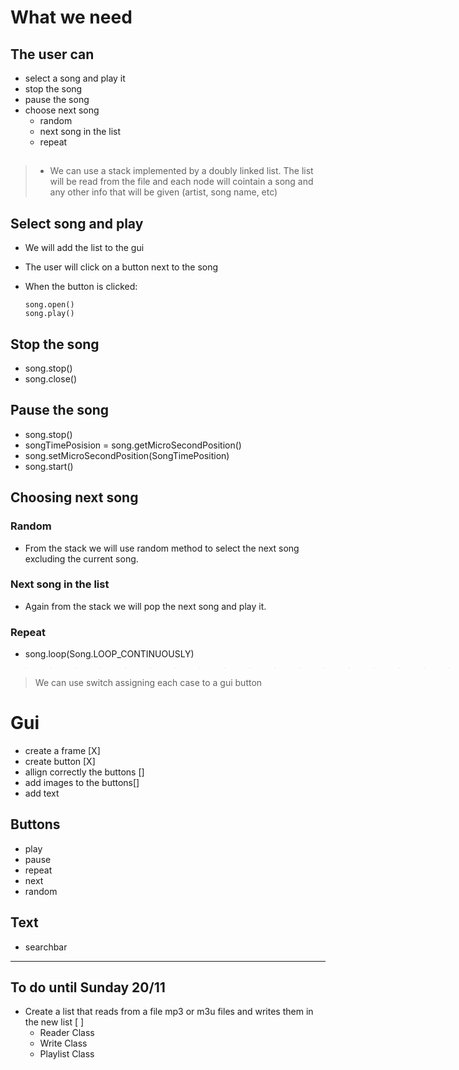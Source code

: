 # What we need 


## The user can

-   select a song and play it
-   stop the song
-   pause the song 
-   choose next song 
    -   random 
    -   next song in the list
    -   repeat
    

## 
>-   We can use a stack implemented by a doubly linked list.
The list will be read from the file and each node will cointain a song and any other info that will be given (artist, song name, etc)
>
## Select song and play

-   We will add the list to the gui
    
-   The user will click on a button next to the song 
    
-   When the button is clicked:
            
        song.open()
        song.play()


## Stop the song 

-   song.stop()
-   song.close()


##   Pause the song 

-   song.stop()
-   songTimePosision = song.getMicroSecondPosition()
-   song.setMicroSecondPosition(SongTimePosition)
-   song.start()


## Choosing next song 


### Random

-   From the stack we will use random method to select the next song excluding the current song.

### Next song in the list 

-   Again from the stack we will pop the next song and play it.

### Repeat 

-   song.loop(Song.LOOP_CONTINUOUSLY)


>>>>>>>>>>>>>>>>>>>>>>>>>>>>>>>>>> ---


>We can use switch assigning each case to a gui button


# Gui 

-   create a frame [X]
-   create button [X]
-   allign correctly the buttons []
-   add images to the buttons[]
-   add text


## Buttons

-   play
-   pause
-   repeat
-   next
-   random

## Text 

-   searchbar

---

## To do until Sunday 20/11

-   Create a list that reads from a file mp3 or m3u files and writes them in the new list [ ] 
    -   Reader Class
    -   Write Class
    -   Playlist Class